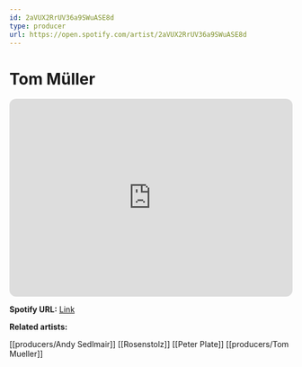 ```yaml
---
id: 2aVUX2RrUV36a9SWuASE8d
type: producer
url: https://open.spotify.com/artist/2aVUX2RrUV36a9SWuASE8d
---
```

# Tom Müller

<iframe style="border-radius:12px" src="https://open.spotify.com/embed/artist/2aVUX2RrUV36a9SWuASE8d" width="100%" height="352" frameBorder="0" allowfullscreen="" allow="autoplay; clipboard-write; encrypted-media; fullscreen; picture-in-picture" loading="lazy"></iframe>

**Spotify URL:** [Link](https://open.spotify.com/artist/2aVUX2RrUV36a9SWuASE8d)

**Related artists:**

[[producers/Andy Sedlmair]]
[[Rosenstolz]]
[[Peter Plate]]
[[producers/Tom Mueller]]
